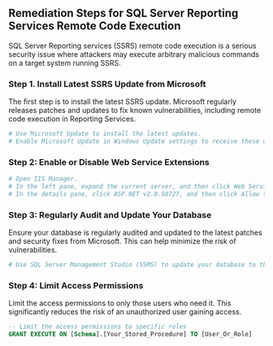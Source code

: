 

## Remediation Steps for SQL Server Reporting Services Remote Code Execution

SQL Server Reporting services (SSRS) remote code execution is a serious security issue where attackers may execute arbitrary malicious commands on a target system running SSRS.

### Step 1. Install Latest SSRS Update from Microsoft

The first step is to install the latest SSRS update. Microsoft regularly releases patches and updates to fix known vulnerabilities, including remote code execution in Reporting Services.

```bash
# Use Microsoft Update to install the latest updates.
# Enable Microsoft Update in Windows Update settings to receive these updates.
```

### Step 2: Enable or Disable Web Service Extensions

```bash
# Open IIS Manager.
# In the left pane, expand the current server, and then click Web Service Extensions.
# In the details pane, click ASP.NET v2.0.50727, and then click Allow to enable it. Or click Prohibit to disable it.
```

### Step 3: Regularly Audit and Update Your Database

Ensure your database is regularly audited and updated to the latest patches and security fixes from Microsoft. This can help minimize the risk of vulnerabilities.

```bash
# Use SQL Server Management Studio (SSMS) to update your database to the latest version.
```

### Step 4: Limit Access Permissions

Limit the access permissions to only those users who need it. This significantly reduces the risk of an unauthorized user gaining access.

```sql
-- Limit the access permissions to specific roles
GRANT EXECUTE ON [Schema].[Your_Stored_Procedure] TO [User_Or_Role]
```